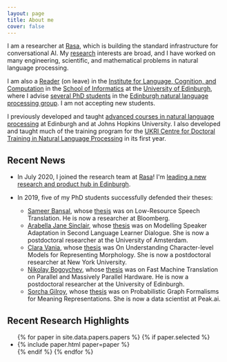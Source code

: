 ```yaml
---
layout: page
title: About me
cover: false
---
```

I am a researcher at [Rasa](https://rasa.com), which is building
the standard infrastructure for conversational AI.
My [research](papers) interests are broad, and I have worked on many engineering, scientific,
and mathematical problems in natural language processing. 

I am also a [Reader](https://en.wikipedia.org/wiki/Reader_(academic_rank)) (on leave)
in the [Institute for Language, Cognition, and Computation](http://web.inf.ed.ac.uk/ilcc)
in the [School of Informatics](http://web.inf.ed.ac.uk/)
at the [University of Edinburgh](https://www.ed.ac.uk/), where I 
advise [several PhD students](collaborators) in the
[Edinburgh natural language processing group](http://groups.inf.ed.ac.uk/edinburghnlp/).
I am not accepting new students.

I previously developed and taught [advanced courses in natural language processing](teaching)
at Edinburgh and at Johns Hopkins University. I also developed and taught
much of the training program for the [UKRI Centre for Doctoral Training in Natural Language Processing](https://nlp-cdt.ac.uk/) 
in its first year. 

## Recent News
* In July 2020, I joined the research team at [Rasa](https://rasa.com)! I'm [leading a new research and product hub in Edinburgh](https://www.prnewswire.com/news-releases/rasa-raises-26m-in-series-b-funding-led-by-andreessen-horowitz-301081571.html).
  
* In 2019, five of my PhD students successfully defended their theses:
  - [Sameer Bansal](https://0xsameer.github.io/), whose [thesis](https://era.ed.ac.uk/handle/1842/36781) was on 
    Low-Resource Speech Translation. He is now a researcher at Bloomberg.
  - [Arabella Jane Sinclair](https://staff.fnwi.uva.nl/a.j.sinclair/),
    whose [thesis](https://era.ed.ac.uk/handle/1842/37009) was on Modelling Speaker Adaptation in Second 
    Language Learner Dialogue. 
    She is now a postdoctoral researcher at the University of Amsterdam.
  - [Clara Vania](https://claravania.github.io/), whose [thesis](https://era.ed.ac.uk/handle/1842/36742) was 
    On Understanding Character-level Models for Representing Morphology.
    She is now a postdoctoral researcher at New York University.
  - [Nikolay Bogoychev](https://nbogoychev.com/),
    whose [thesis](https://www.era.lib.ed.ac.uk/handle/1842/35886) 
    was on Fast Machine Translation on Parallel and Massively Parallel 
    Hardware. 
    He is now a postdoctoral researcher at the University of Edinburgh.
  - [Sorcha Gilroy](https://uk.linkedin.com/in/sorcha-gilroy-a6105693), whose 
    [thesis](https://www.era.lib.ed.ac.uk/handle/1842/35606) was on 
    Probabilistic Graph Formalisms for Meaning Representations. 
    She is now a data scientist at Peak.ai.

## Recent Research Highlights

<ul>
{% for paper in site.data.papers.papers %}
  {% if paper.selected %}
  <li>
  {% include paper.html paper=paper %}
  </li>
  {% endif %}
{% endfor %}
</ul>

